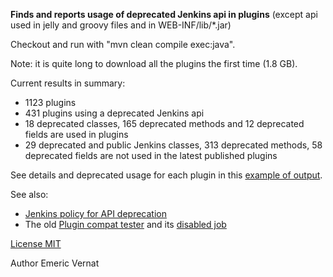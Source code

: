 **Finds and reports usage of deprecated Jenkins api in plugins** (except api used in jelly and groovy files and in WEB-INF/lib/*.jar)

Checkout and run with "mvn clean compile exec:java".

Note: it is quite long to download all the plugins the first time (1.8 GB).

Current results in summary:
* 1123 plugins
* 431 plugins using a deprecated Jenkins api
* 18 deprecated classes, 165 deprecated methods and 12 deprecated fields are used in plugins
* 29 deprecated and public Jenkins classes, 313 deprecated methods, 58 deprecated fields are not used in the latest published plugins

See details and deprecated usage for each plugin in this [example of output](https://github.com/evernat/deprecated-usage-in-plugins/blob/master/Output_example.txt).

See also:
* [Jenkins policy for API deprecation](https://issues.jenkins-ci.org/browse/JENKINS-31035)
* The old [Plugin compat tester](https://github.com/jenkinsci/plugin-compat-tester) and its [disabled job](https://ci.jenkins-ci.org/job/plugin-compat-tester/)

[License MIT](https://github.com/evernat/deprecated-usage-in-plugins/blob/master/LICENSE.txt)

Author Emeric Vernat
